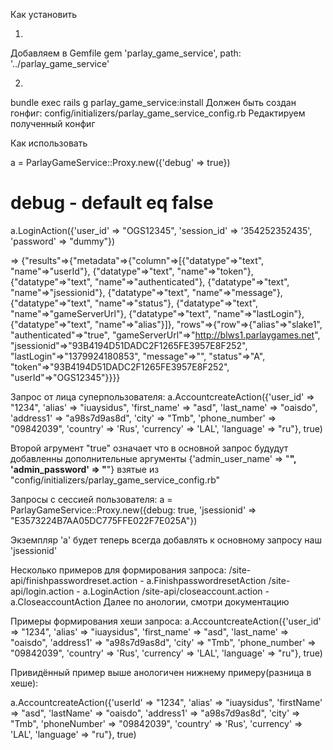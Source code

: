 Как установить

1.
Добавляем в Gemfile
gem 'parlay_game_service', path: '../parlay_game_service'

2.
bundle exec rails g parlay_game_service:install
Должен быть создан гонфиг:
config/initializers/parlay_game_service_config.rb
Редактируем полученный конфиг

Как использовать

a = ParlayGameService::Proxy.new({'debug' => true})
# debug - default eq false
a.LoginAction({'user_id' => "OGS12345", 'session_id' => '354252352435', 'password' => "dummy"})

 => {"results"=>{"metadata"=>{"column"=>[{"datatype"=>"text", "name"=>"userId"}, {"datatype"=>"text", "name"=>"token"}, {"datatype"=>"text", "name"=>"authenticated"}, {"datatype"=>"text", "name"=>"jsessionid"}, {"datatype"=>"text", "name"=>"message"}, {"datatype"=>"text", "name"=>"status"}, {"datatype"=>"text", "name"=>"gameServerUrl"}, {"datatype"=>"text", "name"=>"lastLogin"}, {"datatype"=>"text", "name"=>"alias"}]}, "rows"=>{"row"=>{"alias"=>"slake1", "authenticated"=>"true", "gameServerUrl"=>"http://blws1.parlaygames.net", "jsessionid"=>"93B4194D51DADC2F1265FE3957E8F252", "lastLogin"=>"1379924180853", "message"=>"", "status"=>"A", "token"=>"93B4194D51DADC2F1265FE3957E8F252", "userId"=>"OGS12345"}}}}

Запрос от лица суперпользователя:
a.AccountcreateAction({'user_id' => "1234", 'alias' => "iuaysidus", 'first_name' => "asd", 'last_name' => "oaisdo", 'address1' => "a98s7d9as8d", 'city' => "Tmb", 'phone_number' => "09842039", 'country' => 'Rus', 'currency' => 'LAL', 'language' => "ru"}, true)

Второй агрумент "true" означает что в основной запрос будудут добавленны дополнительные аргументы {'admin_user_name' => "******", 'admin_password' => "******"} взятые из "config/initializers/parlay_game_service_config.rb"


Запросы с сессией пользователя:
a = ParlayGameService::Proxy.new({debug: true, 'jsessionid' => "E3573224B7AA05DC775FFE022F7E025A"})

Экземпляр 'a' будет теперь всегда добавлять к основному запросу наш 'jsessionid'

Несколько примеров для формирования запроса:
/site-api/finishpasswordreset.action - a.FinishpasswordresetAction
/site-api/login.action               - a.LoginAction
/site-api/closeaccount.action        - a.CloseaccountAction
Далее по анологии, смотри документацию

Примеры формирования хеши запроса:
a.AccountcreateAction({'user_id' => "1234", 'alias' => "iuaysidus", 'first_name' => "asd", 'last_name' => "oaisdo", 'address1' => "a98s7d9as8d", 'city' => "Tmb", 'phone_number' => "09842039", 'country' => 'Rus', 'currency' => 'LAL', 'language' => "ru"}, true)

Привидённый пример выше анологичен нижнему примеру(разница в хеше):

a.AccountcreateAction({'userId' => "1234", 'alias' => "iuaysidus", 'firstName' => "asd", 'lastName' => "oaisdo", 'address1' => "a98s7d9as8d", 'city' => "Tmb", 'phoneNumber' => "09842039", 'country' => 'Rus', 'currency' => 'LAL', 'language' => "ru"}, true)


